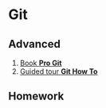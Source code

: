 # Git
## Advanced
1. [Book **Pro Git**](http://git-scm.com/book/en/v2)
2. [Guided tour **Git How To**](http://githowto.com/)


## Homework



